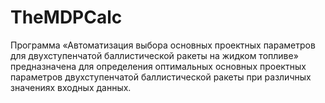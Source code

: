 # TheMDPCalc
Программа «Автоматизация выбора основных проектных параметров для двухступенчатой баллистической ракеты на жидком топливе» предназначена для определения оптимальных основных проектных параметров двухступенчатой баллистической ракеты при различных значениях входных данных.
